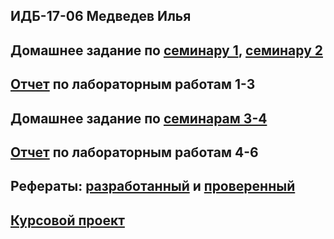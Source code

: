 ## ИДБ-17-06 Медведев Илья

## Домашнее задание по [семинару 1](https://github.com/stankin/design-part-1/wiki/sem1), [семинару 2](https://github.com/stankin/design-part-1/wiki/sem2)

## [Отчет](https://github.com/IlyaMedvedew/Medvedew.github.io/wiki/LaboratorRabota1-3) по лабораторным работам 1-3

## Домашнее задание по [семинарам 3-4](https://github.com/IlyaMedvedew/Medvedew.github.io/wiki/Деловая-игра)

## [Отчет]() по лабораторным работам 4-6

## Рефераты: [разработанный](https://github.com/stankin/design-part-1/wiki/exam02-3) и [проверенный]() 

## [Курсовой проект](https://github.com/IlyaMedvedew/Medvedew.github.io/wiki/Курсовой-проект)
